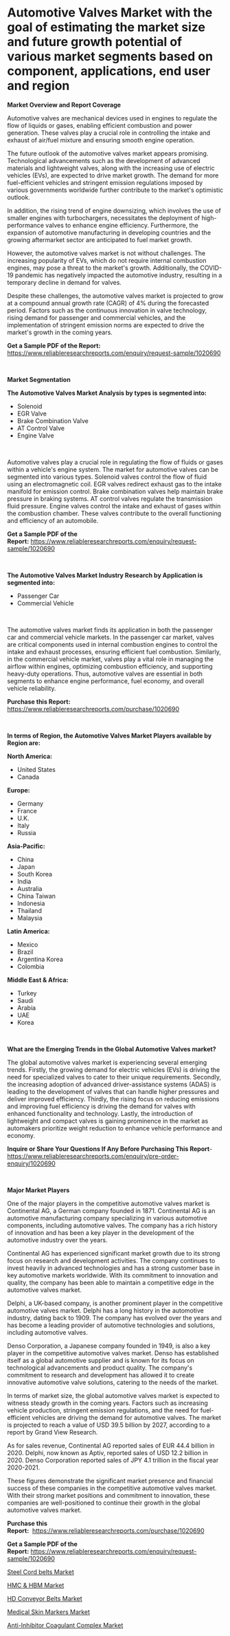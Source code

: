 <p><h1>Automotive Valves Market with the goal of estimating the market size and future growth potential of various market segments based on component, applications, end user and region</h1></p><p><strong>Market Overview and Report Coverage</strong></p>
<p><p>Automotive valves are mechanical devices used in engines to regulate the flow of liquids or gases, enabling efficient combustion and power generation. These valves play a crucial role in controlling the intake and exhaust of air/fuel mixture and ensuring smooth engine operation.</p><p>The future outlook of the automotive valves market appears promising. Technological advancements such as the development of advanced materials and lightweight valves, along with the increasing use of electric vehicles (EVs), are expected to drive market growth. The demand for more fuel-efficient vehicles and stringent emission regulations imposed by various governments worldwide further contribute to the market's optimistic outlook.</p><p>In addition, the rising trend of engine downsizing, which involves the use of smaller engines with turbochargers, necessitates the deployment of high-performance valves to enhance engine efficiency. Furthermore, the expansion of automotive manufacturing in developing countries and the growing aftermarket sector are anticipated to fuel market growth.</p><p>However, the automotive valves market is not without challenges. The increasing popularity of EVs, which do not require internal combustion engines, may pose a threat to the market's growth. Additionally, the COVID-19 pandemic has negatively impacted the automotive industry, resulting in a temporary decline in demand for valves.</p><p>Despite these challenges, the automotive valves market is projected to grow at a compound annual growth rate (CAGR) of 4% during the forecasted period. Factors such as the continuous innovation in valve technology, rising demand for passenger and commercial vehicles, and the implementation of stringent emission norms are expected to drive the market's growth in the coming years.</p></p>
<p><strong>Get a Sample PDF of the Report:</strong> <a href="https://www.reliableresearchreports.com/enquiry/request-sample/1020690">https://www.reliableresearchreports.com/enquiry/request-sample/1020690</a></p>
<p>&nbsp;</p>
<p><strong>Market Segmentation</strong></p>
<p><strong>The Automotive Valves Market Analysis by types is segmented into:</strong></p>
<p><ul><li>Solenoid</li><li>EGR Valve</li><li>Brake Combination Valve</li><li>AT Control Valve</li><li>Engine Valve</li></ul></p>
<p>&nbsp;</p>
<p><p>Automotive valves play a crucial role in regulating the flow of fluids or gases within a vehicle's engine system. The market for automotive valves can be segmented into various types. Solenoid valves control the flow of fluid using an electromagnetic coil. EGR valves redirect exhaust gas to the intake manifold for emission control. Brake combination valves help maintain brake pressure in braking systems. AT control valves regulate the transmission fluid pressure. Engine valves control the intake and exhaust of gases within the combustion chamber. These valves contribute to the overall functioning and efficiency of an automobile.</p></p>
<p><strong>Get a Sample PDF of the Report:</strong>&nbsp;<a href="https://www.reliableresearchreports.com/enquiry/request-sample/1020690">https://www.reliableresearchreports.com/enquiry/request-sample/1020690</a></p>
<p>&nbsp;</p>
<p><strong>The Automotive Valves Market Industry Research by Application is segmented into:</strong></p>
<p><ul><li>Passenger Car</li><li>Commercial Vehicle</li></ul></p>
<p>&nbsp;</p>
<p><p>The automotive valves market finds its application in both the passenger car and commercial vehicle markets. In the passenger car market, valves are critical components used in internal combustion engines to control the intake and exhaust processes, ensuring efficient fuel combustion. Similarly, in the commercial vehicle market, valves play a vital role in managing the airflow within engines, optimizing combustion efficiency, and supporting heavy-duty operations. Thus, automotive valves are essential in both segments to enhance engine performance, fuel economy, and overall vehicle reliability.</p></p>
<p><strong>Purchase this Report:</strong>&nbsp; <a href="https://www.reliableresearchreports.com/purchase/1020690">https://www.reliableresearchreports.com/purchase/1020690</a></p>
<p>&nbsp;</p>
<p><strong>In terms of Region, the Automotive Valves Market Players available by Region are:</strong></p>
<p>
    <p> <strong> North America: </strong>
        <ul>
            <li>United States</li>
            <li>Canada</li>
        </ul>
        </p> 
    <p> <strong> Europe: </strong>
        <ul>
            <li>Germany</li>
            <li>France</li>
            <li>U.K.</li>
            <li>Italy</li>
            <li>Russia</li>
        </ul>
        </p> 
    <p> <strong> Asia-Pacific: </strong>
        <ul>
            <li>China</li>
            <li>Japan</li>
            <li>South Korea</li>
            <li>India</li>
            <li>Australia</li>
            <li>China Taiwan</li>
            <li>Indonesia</li>
            <li>Thailand</li>
            <li>Malaysia</li>
        </ul>
        </p> 
    <p> <strong> Latin America: </strong>
        <ul>
            <li>Mexico</li>
            <li>Brazil</li>
            <li>Argentina Korea</li>
            <li>Colombia</li>
        </ul>
        </p> 
    <p> <strong> Middle East & Africa: </strong>
        <ul>
            <li>Turkey</li>
            <li>Saudi</li>
            <li>Arabia</li>
            <li>UAE</li>
            <li>Korea</li>
        </ul>
    </p>
    </p>
<p>&nbsp;</p>
<p><strong>What are the Emerging Trends in the Global Automotive Valves market?</strong></p>
<p><p>The global automotive valves market is experiencing several emerging trends. Firstly, the growing demand for electric vehicles (EVs) is driving the need for specialized valves to cater to their unique requirements. Secondly, the increasing adoption of advanced driver-assistance systems (ADAS) is leading to the development of valves that can handle higher pressures and deliver improved efficiency. Thirdly, the rising focus on reducing emissions and improving fuel efficiency is driving the demand for valves with enhanced functionality and technology. Lastly, the introduction of lightweight and compact valves is gaining prominence in the market as automakers prioritize weight reduction to enhance vehicle performance and economy.</p></p>
<p><strong>Inquire or Share Your Questions If Any Before Purchasing This Report</strong>- <a href="https://www.reliableresearchreports.com/enquiry/pre-order-enquiry/1020690">https://www.reliableresearchreports.com/enquiry/pre-order-enquiry/1020690</a></p>
<p>&nbsp;</p>
<p><strong>Major Market Players</strong></p>
<p><p>One of the major players in the competitive automotive valves market is Continental AG, a German company founded in 1871. Continental AG is an automotive manufacturing company specializing in various automotive components, including automotive valves. The company has a rich history of innovation and has been a key player in the development of the automotive industry over the years. </p><p>Continental AG has experienced significant market growth due to its strong focus on research and development activities. The company continues to invest heavily in advanced technologies and has a strong customer base in key automotive markets worldwide. With its commitment to innovation and quality, the company has been able to maintain a competitive edge in the automotive valves market.</p><p>Delphi, a UK-based company, is another prominent player in the competitive automotive valves market. Delphi has a long history in the automotive industry, dating back to 1909. The company has evolved over the years and has become a leading provider of automotive technologies and solutions, including automotive valves.</p><p>Denso Corporation, a Japanese company founded in 1949, is also a key player in the competitive automotive valves market. Denso has established itself as a global automotive supplier and is known for its focus on technological advancements and product quality. The company's commitment to research and development has allowed it to create innovative automotive valve solutions, catering to the needs of the market.</p><p>In terms of market size, the global automotive valves market is expected to witness steady growth in the coming years. Factors such as increasing vehicle production, stringent emission regulations, and the need for fuel-efficient vehicles are driving the demand for automotive valves. The market is projected to reach a value of USD 39.5 billion by 2027, according to a report by Grand View Research.</p><p>As for sales revenue, Continental AG reported sales of EUR 44.4 billion in 2020. Delphi, now known as Aptiv, reported sales of USD 12.2 billion in 2020. Denso Corporation reported sales of JPY 4.1 trillion in the fiscal year 2020-2021.</p><p>These figures demonstrate the significant market presence and financial success of these companies in the competitive automotive valves market. With their strong market positions and commitment to innovation, these companies are well-positioned to continue their growth in the global automotive valves market.</p></p>
<p><strong>Purchase this Report:</strong>&nbsp;&nbsp;<a href="https://www.reliableresearchreports.com/purchase/1020690">https://www.reliableresearchreports.com/purchase/1020690</a></p>
<p></p>
<p><strong>Get a Sample PDF of the Report:</strong>&nbsp;<a href="https://www.reliableresearchreports.com/enquiry/request-sample/1020690">https://www.reliableresearchreports.com/enquiry/request-sample/1020690</a></p>
<p><p><a href="https://github.com/rahu1501/Market-Research-Report-List-1/blob/main/steel-cord-belts-market.md">Steel Cord belts Market</a></p><p><a href="https://medium.com/@vrahul.reportprime/hmc-amp-hbm-market-trends-and-market-analysis-forecasted-for-period-2023-2030-18276bb51124">HMC & HBM Market</a></p><p><a href="https://github.com/rahu1502/Market-Research-Report-List-1/blob/main/hd-conveyor-belts-market.md">HD Conveyor Belts Market</a></p><p><a href="https://www.linkedin.com/pulse/medical-skin-markers-market-challenges-opportunities-growth-5e7xc/">Medical Skin Markers Market</a></p><p><a href="https://medium.com/@krishna_35021/anti-inhibitor-coagulant-complex-market-share-evolution-and-market-growth-trends-2023-2030-35f49296a93b">Anti-Inhibitor Coagulant Complex Market</a></p></p>